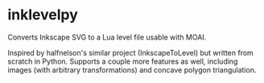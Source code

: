 inklevelpy
==========

Converts Inkscape SVG to a Lua level file usable with MOAI.

Inspired by halfnelson's similar project (InkscapeToLevel) but written from scratch in Python. Supports a couple more features as well, including images (with arbitrary transformations) and concave polygon triangulation.
